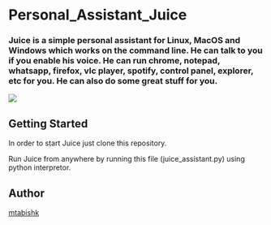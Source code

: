 # Personal_Assistant_Juice

### Juice is a simple personal assistant for Linux, MacOS and Windows which works on the command line. He can talk to you if you enable his voice. He can run chrome, notepad, whatsapp, firefox, vlc player, spotify, control panel, explorer, etc for you. He can also do some great stuff for you.

![](https://miro.medium.com/max/2112/1*b03OtV78QsRPZ30Z_3V8mA.png)

## Getting Started
In order to start Juice just clone this repository.

Run Juice from anywhere by running this file (juice_assistant.py) using python interpretor.

## Author
[mtabishk](https://github.com/mtabishk/)
